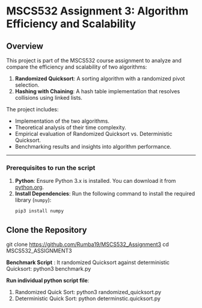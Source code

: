 # MSCS532 Assignment 3: Algorithm Efficiency and Scalability

## **Overview**
This project is part of the MSCS532 course assignment to analyze and compare the efficiency and scalability of two algorithms:
1. **Randomized Quicksort**: A sorting algorithm with a randomized pivot selection.
2. **Hashing with Chaining**: A hash table implementation that resolves collisions using linked lists.

The project includes:
- Implementation of the two algorithms.
- Theoretical analysis of their time complexity.
- Empirical evaluation of Randomized Quicksort vs. Deterministic Quicksort.
- Benchmarking results and insights into algorithm performance.

---

### **Prerequisites to run the script**
1. **Python**: Ensure Python 3.x is installed. You can download it from [python.org](https://www.python.org/).
2. **Install Dependencies**: Run the following command to install the required library (`numpy`):
   ```bash
   pip3 install numpy

## **Clone the Repository**
git clone https://github.com/Rumba19/MSCS532_Assignment3
cd MSCS532_ASSIGNMENT3

**Benchmark Script** : It randomized Quicksort against deterministic Quicksort:
python3 benchmark.py

**Run individual python script file**: 
1. Randomized Quick Sort:
python3 randomized_quicksort.py
2. Deterministic Quick Sort:
python determinstic.quicksort.py

